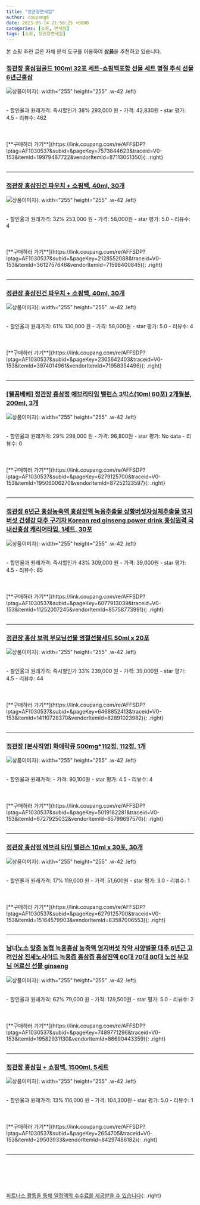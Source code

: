 ```yaml
---
title: "정관장면세점"
author: coupang6
date: 2023-06-14 21:58:25 +0800
categories: [쇼핑, 면세점]
tags: [쇼핑, 정관장면세점]
---
```


본 쇼핑 추천 글은 자체 분석 도구를 이용하여 [**상품**](https://link.coupang.com/a/bao1ui)을 추천하고 있습니다.

### [정관장 홍삼원골드 100ml 32포 세트-쇼핑백포함 선물 세트 명절 추석 선물 6년근홍삼](https://link.coupang.com/re/AFFSDP?lptag=AF1030537&subid=&pageKey=7573844623&traceid=V0-153&itemId=19979487722&vendorItemId=87113051350)

![상품이미지](https://thumbnail10.coupangcdn.com/thumbnails/remote/230x230ex/image/vendor_inventory/7e7b/8aec737c4e2cc00035a80dcb3ba5d007fbc3ebc7841b7466279cdedbcfde.jpg){: width="255" height="255" .w-42 .left}


<br>
- 할인율과 원래가격: 즉시할인가 38%  293,000   원
- 가격: 42,830원
- star 평가: 4.5
- 리뷰수: 462
<br>
<br>
<br>
<br>
[**구매하러 가기**](https://link.coupang.com/re/AFFSDP?lptag=AF1030537&subid=&pageKey=7573844623&traceid=V0-153&itemId=19979487722&vendorItemId=87113051350){: .right}
<br>
<br>

---

### [정관장 홍삼진건 파우치 + 쇼핑백, 40ml, 30개](https://link.coupang.com/re/AFFSDP?lptag=AF1030537&subid=&pageKey=2128552088&traceid=V0-153&itemId=3612757646&vendorItemId=71598400845)

![상품이미지](https://thumbnail9.coupangcdn.com/thumbnails/remote/230x230ex/image/retail/images/751376198169475-5fa582b3-c1d1-4287-ba53-6bb04a503413.jpg){: width="255" height="255" .w-42 .left}


<br>
- 할인율과 원래가격: 32%  253,000   원
- 가격: 58,000원
- star 평가: 5.0
- 리뷰수: 4
<br>
<br>
<br>
<br>
[**구매하러 가기**](https://link.coupang.com/re/AFFSDP?lptag=AF1030537&subid=&pageKey=2128552088&traceid=V0-153&itemId=3612757646&vendorItemId=71598400845){: .right}
<br>
<br>

---

### [정관장 홍삼진건 파우치 + 쇼핑백, 40ml, 30개](https://link.coupang.com/re/AFFSDP?lptag=AF1030537&subid=&pageKey=2305642403&traceid=V0-153&itemId=3974014961&vendorItemId=71958354496)

![상품이미지](https://thumbnail9.coupangcdn.com/thumbnails/remote/230x230ex/image/retail/images/751376198169475-5fa582b3-c1d1-4287-ba53-6bb04a503413.jpg){: width="255" height="255" .w-42 .left}


<br>
- 할인율과 원래가격: 61%  130,000   원
- 가격: 58,000원
- star 평가: 5.0
- 리뷰수: 4
<br>
<br>
<br>
<br>
[**구매하러 가기**](https://link.coupang.com/re/AFFSDP?lptag=AF1030537&subid=&pageKey=2305642403&traceid=V0-153&itemId=3974014961&vendorItemId=71958354496){: .right}
<br>
<br>

---

### [[웰꼼베베] 정관장 홍삼정 에브리타임 밸런스 3박스(10ml 60포) 2개월분, 200ml, 3개](https://link.coupang.com/re/AFFSDP?lptag=AF1030537&subid=&pageKey=6279125700&traceid=V0-153&itemId=19506006270&vendorItemId=87252123597)

![상품이미지](https://thumbnail9.coupangcdn.com/thumbnails/remote/230x230ex/image/vendor_inventory/eaf0/36a754e01dd67c2a484fec6d8f818f85d765fb173c36613f5ac5981924e0.jpg){: width="255" height="255" .w-42 .left}


<br>
- 할인율과 원래가격: 29%  298,000   원
- 가격: 96,800원
- star 평가: No data
- 리뷰수: 0
<br>
<br>
<br>
<br>
[**구매하러 가기**](https://link.coupang.com/re/AFFSDP?lptag=AF1030537&subid=&pageKey=6279125700&traceid=V0-153&itemId=19506006270&vendorItemId=87252123597){: .right}
<br>
<br>

---

### [정관장 6년근 홍삼농축액 홍삼진액 녹용추출물 상황버섯자실체추출물 영지버섯 건생강 대추 구기자 Korean red ginseng power drink 홍삼원력 국내산홍삼 캐리어타입, 1세트, 30포](https://link.coupang.com/re/AFFSDP?lptag=AF1030537&subid=&pageKey=6077913039&traceid=V0-153&itemId=11252007245&vendorItemId=85758773991)

![상품이미지](https://thumbnail8.coupangcdn.com/thumbnails/remote/230x230ex/image/vendor_inventory/e80a/fe856ccbff67feeb7bf9fd8bd216569a6ee10c4289cc55f2f71754dc6603.jpg){: width="255" height="255" .w-42 .left}


<br>
- 할인율과 원래가격: 즉시할인가 43%  309,000   원
- 가격: 39,000원
- star 평가: 4.5
- 리뷰수: 85
<br>
<br>
<br>
<br>
[**구매하러 가기**](https://link.coupang.com/re/AFFSDP?lptag=AF1030537&subid=&pageKey=6077913039&traceid=V0-153&itemId=11252007245&vendorItemId=85758773991){: .right}
<br>
<br>

---

### [정관장 홍삼 보력 부모님선물 명절선물세트 50ml x 20포](https://link.coupang.com/re/AFFSDP?lptag=AF1030537&subid=&pageKey=6468852413&traceid=V0-153&itemId=14110728370&vendorItemId=82891023982)

![상품이미지](https://thumbnail9.coupangcdn.com/thumbnails/remote/230x230ex/image/vendor_inventory/25a4/38b57c69137a0e2baeede34bdb0e2e3f16ddac93d672c0bc89512127bc3f.jpg){: width="255" height="255" .w-42 .left}


<br>
- 할인율과 원래가격: 즉시할인가 33%  239,000   원
- 가격: 39,000원
- star 평가: 4.5
- 리뷰수: 44
<br>
<br>
<br>
<br>
[**구매하러 가기**](https://link.coupang.com/re/AFFSDP?lptag=AF1030537&subid=&pageKey=6468852413&traceid=V0-153&itemId=14110728370&vendorItemId=82891023982){: .right}
<br>
<br>

---

### [정관장 [본사직영] 화애락큐 500mg*112정, 112정, 1개](https://link.coupang.com/re/AFFSDP?lptag=AF1030537&subid=&pageKey=5019182281&traceid=V0-153&itemId=6727925032&vendorItemId=85799697570)

![상품이미지](https://thumbnail9.coupangcdn.com/thumbnails/remote/230x230ex/image/vendor_inventory/b3e4/6c2159686a887fcf0c43b28fb58a1c8882718232c28e8bd2076e74123a9d.jpg){: width="255" height="255" .w-42 .left}


<br>
- 할인율과 원래가격: 
- 가격: 90,100원
- star 평가: 4.5
- 리뷰수: 4
<br>
<br>
<br>
<br>
[**구매하러 가기**](https://link.coupang.com/re/AFFSDP?lptag=AF1030537&subid=&pageKey=5019182281&traceid=V0-153&itemId=6727925032&vendorItemId=85799697570){: .right}
<br>
<br>

---

### [정관장 홍삼정 에브리 타임 밸런스 10ml x 30포, 30개](https://link.coupang.com/re/AFFSDP?lptag=AF1030537&subid=&pageKey=6279125700&traceid=V0-153&itemId=15164579903&vendorItemId=83587006553)

![상품이미지](https://thumbnail7.coupangcdn.com/thumbnails/remote/230x230ex/image/vendor_inventory/d83c/3481224f723098249b7ff3085ab681ff9e427358a71d4c0f0dca0319caa1.jpg){: width="255" height="255" .w-42 .left}


<br>
- 할인율과 원래가격: 17%  119,000   원
- 가격: 51,600원
- star 평가: 3.0
- 리뷰수: 1
<br>
<br>
<br>
<br>
[**구매하러 가기**](https://link.coupang.com/re/AFFSDP?lptag=AF1030537&subid=&pageKey=6279125700&traceid=V0-153&itemId=15164579903&vendorItemId=83587006553){: .right}
<br>
<br>

---

### [남녀노소 맞춤 농협 녹용홍삼 농축액 영지버섯 작약 사양벌꿀 대추 6년근 고려인삼 진세노사이드 녹용즙 홍삼즙 홍삼진액 60대 70대 80대 노인 부모님 어르신 선물 ginseng](https://link.coupang.com/re/AFFSDP?lptag=AF1030537&subid=&pageKey=7489771296&traceid=V0-153&itemId=19582931130&vendorItemId=86690443359)

![상품이미지](https://thumbnail9.coupangcdn.com/thumbnails/remote/230x230ex/image/vendor_inventory/7650/f946dceb4ddbac539b2321accf3a02bfa13f1a922c6a0a1366e6cd91f971.jpg){: width="255" height="255" .w-42 .left}


<br>
- 할인율과 원래가격: 62%  79,000   원
- 가격: 129,500원
- star 평가: 5.0
- 리뷰수: 2
<br>
<br>
<br>
<br>
[**구매하러 가기**](https://link.coupang.com/re/AFFSDP?lptag=AF1030537&subid=&pageKey=7489771296&traceid=V0-153&itemId=19582931130&vendorItemId=86690443359){: .right}
<br>
<br>

---

### [정관장 홍삼원 + 쇼핑백, 1500ml, 5세트](https://link.coupang.com/re/AFFSDP?lptag=AF1030537&subid=&pageKey=2654705&traceid=V0-153&itemId=29503933&vendorItemId=84297486182)

![상품이미지](https://thumbnail6.coupangcdn.com/thumbnails/remote/230x230ex/image/vendor_inventory/4f68/89e50434f00f2a043f09bf20a2ab598cfdc2d065b84287dc2774a0f137a5.jpg){: width="255" height="255" .w-42 .left}


<br>
- 할인율과 원래가격: 13%  116,000   원
- 가격: 104,300원
- star 평가: 5.0
- 리뷰수: 1
<br>
<br>
<br>
<br>
[**구매하러 가기**](https://link.coupang.com/re/AFFSDP?lptag=AF1030537&subid=&pageKey=2654705&traceid=V0-153&itemId=29503933&vendorItemId=84297486182){: .right}
<br>
<br>

---
<br><br><br><br><br> [파트너스 활동을 통해 일정액의 수수료를 제공받을 수 있습니다](https://link.coupang.com/a/bao1ui){: .right}